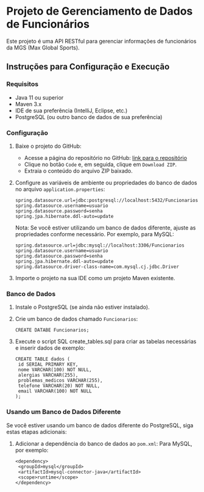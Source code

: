 # Projeto de Gerenciamento de Dados de Funcionários

Este projeto é uma API RESTful para gerenciar informações de funcionários da MGS (Max Global Sports).

## Instruções para Configuração e Execução

### Requisitos
- Java 11 ou superior
- Maven 3.x
- IDE de sua preferência (IntelliJ, Eclipse, etc.)
- PostgreSQL (ou outro banco de dados de sua preferência)

### Configuração

1. Baixe o projeto do GitHub:
   - Acesse a página do repositório no GitHub: [link para o repositório](https://github.com/seu-usuario/TrabalhoJavaA)
   - Clique no botão `Code` e, em seguida, clique em `Download ZIP`.
   - Extraia o conteúdo do arquivo ZIP baixado.

2. Configure as variáveis de ambiente ou propriedades do banco de dados no arquivo `application.properties`:
   ```
   spring.datasource.url=jdbc:postgresql://localhost:5432/Funcionarios
   spring.datasource.username=usuario
   spring.datasource.password=senha
   spring.jpa.hibernate.ddl-auto=update
   ```
   Nota: Se você estiver utilizando um banco de dados diferente, ajuste as propriedades conforme necessário. Por exemplo, para MySQL:
   ```
   spring.datasource.url=jdbc:mysql://localhost:3306/Funcionarios
   spring.datasource.username=usuario
   spring.datasource.password=senha
   spring.jpa.hibernate.ddl-auto=update
   spring.datasource.driver-class-name=com.mysql.cj.jdbc.Driver
   ```
3. Importe o projeto na sua IDE como um projeto Maven existente.

### Banco de Dados
   1. Instale o PostgreSQL (se ainda não estiver instalado).

   2. Crie um banco de dados chamado `Funcionarios`:
      ```
      CREATE DATABE Funcionarios;
      ```
   3. Execute o script SQL create_tables.sql para criar as tabelas necessárias e inserir dados de exemplo:
      ```
      CREATE TABLE dados (
       id SERIAL PRIMARY KEY,
       nome VARCHAR(100) NOT NULL,
       alergias VARCHAR(255),
       problemas_medicos VARCHAR(255),
       telefone VARCHAR(20) NOT NULL,
       email VARCHAR(100) NOT NULL
      );
      ```
### Usando um Banco de Dados Diferente
   Se você estiver usando um banco de dados diferente do PostgreSQL, siga estas etapas adicionais:

   1. Adicionar a dependência do banco de dados ao `pom.xml`:
      Para MySQL, por exemplo:
      ```
      <dependency>
       <groupId>mysql</groupId>
       <artifactId>mysql-connector-java</artifactId>
       <scope>runtime</scope>
      </dependency>
      ```
      
